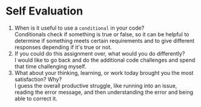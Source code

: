# Self Evaluation

1. When is it useful to use a `conditional` in your code?
<br>Conditionals check if something is true or false, so it can be helpful to determine if something meets certain requirements and to give different responses depending if it's true or not.
1. If you could do this assignment over, what would you do differently?
<br>I would like to go back and do the additional code challenges and spend that time challenging myself.
1. What about your thinking, learning, or work today brought you the most satisfaction? Why?
<br>I guess the overall productive struggle, like running into an issue, reading the error message, and then understanding the error and being able to correct it.
